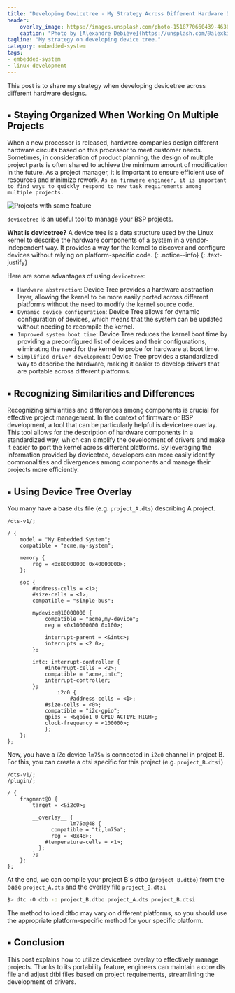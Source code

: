 ```yaml
---
title: "Developing Devicetree - My Strategy Across Different Hardware Designs"
header:
    overlay_image: https://images.unsplash.com/photo-1518770660439-4636190af475?ixlib=rb-4.0.3&ixid=MnwxMjA3fDB8MHxwaG90by1wYWdlfHx8fGVufDB8fHx8&auto=format&fit=crop&w=1740&q=80
    caption: "Photo by [Alexandre Debiève](https://unsplash.com/@alexkixa) on [Unsplash](https://unsplash.com)"
tagline: "My strategy on developing device tree."
category: embedded-system
tags:
- embedded-system
- linux-development
---
```


This post is to share my strategy when developing devicetree across different hardware designs.

<!--more-->

## ▪️ Staying Organized When Working On Multiple Projects

When a new processor is released, hardware companies design different hardware circuits based on this processor to meet customer needs. Sometimes, in consideration of product planning, the design of multiple project parts is often shared to achieve the minimum amount of modification in the future. As a project manager, it is important to ensure efficient use of resources and minimize rework. `As an firmware engineer, it is important to find ways to quickly respond to new task requirements among multiple projects.`

![Projects with same feature](https://publish-01.obsidian.md/access/ae397ad8ea8e6bd32fc8c4933cc15acb/300%20Self-Improvement/Writing/Attachments/share-the-same-hardware.excalidraw.svg)

`devicetree` is an useful tool to manage your BSP projects.

<i class="far fa-sticky-note"></i> **What is devicetree?** A device tree is a data structure used by the Linux kernel to describe the hardware components of a system in a vendor-independent way. It provides a way for the kernel to discover and configure devices without relying on platform-specific code.
  {: .notice--info}
  {: .text-justify}

Here are some advantages of using `devicetree`:

- `Hardware abstraction`: Device Tree provides a hardware abstraction layer, allowing the kernel to be more easily ported across different platforms without the need to modify the kernel source code.
- `Dynamic device configuration`: Device Tree allows for dynamic configuration of devices, which means that the system can be updated without needing to recompile the kernel.
- `Improved system boot time`: Device Tree reduces the kernel boot time by providing a preconfigured list of devices and their configurations, eliminating the need for the kernel to probe for hardware at boot time.
- `Simplified driver development`: Device Tree provides a standardized way to describe the hardware, making it easier to develop drivers that are portable across different platforms.

## ▪️ Recognizing Similarities and Differences

Recognizing similarities and differences among components is crucial for effective project management. In the context of firmware or BSP development, a tool that can be particularly helpful is devicetree overlay. This tool allows for the description of hardware components in a standardized way, which can simplify the development of drivers and make it easier to port the kernel across different platforms. By leveraging the information provided by devicetree, developers can more easily identify commonalities and divergences among components and manage their projects more efficiently.

## ▪️ Using Device Tree Overlay

You many have a base `dts` file (e.g. `project_A.dts`) describing A project.

```
/dts-v1/;
 
/ {
    model = "My Embedded System";
    compatible = "acme,my-system";
 
    memory {
        reg = <0x80000000 0x40000000>;
    };
 
    soc {
        #address-cells = <1>;
        #size-cells = <1>;
        compatible = "simple-bus";
 
        mydevice@10000000 {
            compatible = "acme,my-device";
            reg = <0x10000000 0x100>;
 
            interrupt-parent = <&intc>;
            interrupts = <2 0>;
        };
 
        intc: interrupt-controller {
            #interrupt-cells = <2>;
            compatible = "acme,intc";
            interrupt-controller;
        };
				i2c0 {
					#address-cells = <1>;
	        #size-cells = <0>;
	        compatible = "i2c-gpio";
	        gpios = <&gpio1 0 GPIO_ACTIVE_HIGH>;
	        clock-frequency = <100000>;
		    };
    };
};
```

Now, you have a i2c device `lm75a` is connected in `i2c0` channel in project B. For this, you can create a dtsi specific for this project (e.g. `project_B.dtsi`)

```
/dts-v1/;
/plugin/;

/ {
    fragment@0 {
        target = <&i2c0>;

        __overlay__ {
					lm75a@48 {
	          compatible = "ti,lm75a";
	          reg = <0x48>;
            #temperature-cells = <1>;
          };
        };
    };
};
```

At the end, we can compile your project B's dtbo (`project_B.dtbo`) from the base `project_A.dts` and the overlay file `project_B.dtsi`

```bash
$> dtc -O dtb -o project_B.dtbo project_A.dts project_B.dtsi
```

The method to load dtbo may vary on different platforms, so you should use the appropriate platform-specific method for your specific platform.


## ▪️ Conclusion

This post explains how to utilize devicetree overlay to effectively manage projects. Thanks to its portability feature, engineers can maintain a core dts file and adjust dtbi files based on project requirements, streamlining the development of drivers.